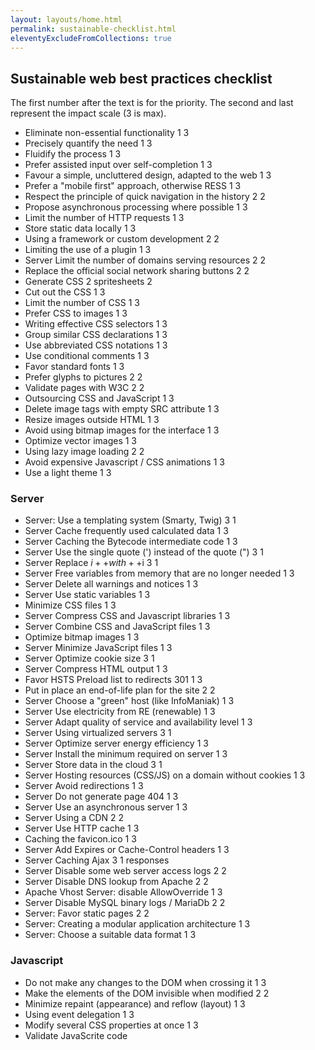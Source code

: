 ```yaml
---
layout: layouts/home.html
permalink: sustainable-checklist.html
eleventyExcludeFromCollections: true
---
```

## Sustainable web best practices checklist
The first number after the text is for the priority.
The second and last represent the impact scale (3 is max).

- Eliminate non-essential functionality 1 3
- Precisely quantify the need 1 3
- Fluidify the process 1 3
- Prefer assisted input over self-completion 1 3
- Favour a simple, uncluttered design, adapted to the web 1 3
- Prefer a "mobile first" approach, otherwise RESS 1 3
- Respect the principle of quick navigation in the history 2 2
- Propose asynchronous processing where possible 1 3
- Limit the number of HTTP requests 1 3
- Store static data locally 1 3
- Using a framework or custom development 2 2
- Limiting the use of a plugin 1 3
- Server Limit the number of domains serving resources 2 2
- Replace the official social network sharing buttons 2 2
- Generate CSS 2 spritesheets 2
- Cut out the CSS 1 3
- Limit the number of CSS 1 3
- Prefer CSS to images 1 3
- Writing effective CSS selectors 1 3
- Group similar CSS declarations 1 3
- Use abbreviated CSS notations 1 3
- Use conditional comments 1 3
- Favor standard fonts 1 3
- Prefer glyphs to pictures 2 2
- Validate pages with W3C 2 2
- Outsourcing CSS and JavaScript 1 3
- Delete image tags with empty SRC attribute 1 3
- Resize images outside HTML 1 3
- Avoid using bitmap images for the interface 1 3
- Optimize vector images 1 3
- Using lazy image loading 2 2
- Avoid expensive Javascript / CSS animations 1 3
- Use a light theme 1 3

### Server
- Server: Use a templating system (Smarty, Twig) 3 1
- Server Cache frequently used calculated data 1 3
- Server Caching the Bytecode intermediate code 1 3
- Server Use the single quote (') instead of the quote (") 3 1
- Server Replace $i++ with ++$i 3 1
- Server Free variables from memory that are no longer needed 1 3
- Server Delete all warnings and notices 1 3
- Server Use static variables 1 3
- Minimize CSS files 1 3
- Server Compress CSS and Javascript libraries 1 3
- Server Combine CSS and JavaScript files 1 3
- Optimize bitmap images 1 3
- Server Minimize JavaScript files 1 3
- Server Optimize cookie size 3 1
- Server Compress HTML output 1 3
- Favor HSTS Preload list to redirects 301 1 3
- Put in place an end-of-life plan for the site 2 2
- Server Choose a "green" host (like InfoManiak) 1 3
- Server Use electricity from RE (renewable) 1 3
- Server Adapt quality of service and availability level 1 3
- Server Using virtualized servers 3 1
- Server Optimize server energy efficiency 1 3
- Server Install the minimum required on server 1 3
- Server Store data in the cloud 3 1
- Server Hosting resources (CSS/JS) on a domain without cookies 1 3
- Server Avoid redirections 1 3
- Server Do not generate page 404 1 3
- Server Use an asynchronous server 1 3
- Server Using a CDN 2 2
- Server Use HTTP cache 1 3
- Caching the favicon.ico 1 3
- Server Add Expires or Cache-Control headers 1 3
- Server Caching Ajax 3 1 responses
- Server Disable some web server access logs 2 2
- Server Disable DNS lookup from Apache 2 2
- Apache Vhost Server: disable AllowOverride 1 3
- Server Disable MySQL binary logs / MariaDb 2 2
- Server: Favor static pages 2 2
- Server: Creating a modular application architecture 1 3
- Server: Choose a suitable data format 1 3

### Javascript
- Do not make any changes to the DOM when crossing it 1 3
- Make the elements of the DOM invisible when modified 2 2
- Minimize repaint (appearance) and reflow (layout) 1 3
- Using event delegation 1 3
- Modify several CSS properties at once 1 3
- Validate JavaScrite code
